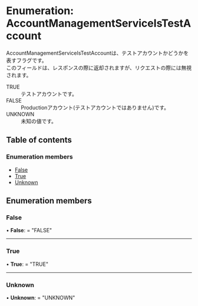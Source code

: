 # Enumeration: AccountManagementServiceIsTestAccount


<div lang=\"ja\"> AccountManagementServiceIsTestAccountは、テストアカウントかどうかを表すフラグです。<br> このフィールドは、レスポンスの際に返却されますが、リクエストの際には無視されます。 </div>  <dl class=term>   <dt class=\"term__item\">TRUE</dt>   <dd class=\"term__desc\"><span lang=\"ja\">テストアカウントです。</span></dd>   <dt class=\"term__item\">FALSE</dt>   <dd class=\"term__desc\"><span lang=\"ja\">Productionアカウント(テストアカウントではありません)です。</span></dd>   <dt class=\"term__item\">UNKNOWN</dt>   <dd class=\"term__desc\"><span lang=\"ja\">未知の値です。</span></dd> </dl>

## Table of contents

### Enumeration members

- [False](accountmanagementserviceistestaccount.md#false)
- [True](accountmanagementserviceistestaccount.md#true)
- [Unknown](accountmanagementserviceistestaccount.md#unknown)

## Enumeration members

### False

• **False**: = "FALSE"

___

### True

• **True**: = "TRUE"

___

### Unknown

• **Unknown**: = "UNKNOWN"
